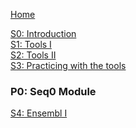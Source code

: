 [Home](https://github.com/davidrol6/2020-2021-PNE/wiki)

[S0: Introduction](https://github.com/davidrol6/2021-2022-PNE/wiki/Introduction)  
[S1: Tools I](https://github.com/davidrol6/2021-2022-PNE/wiki/Tools-I)  
[S2: Tools II](https://github.com/davidrol6/2020-2021-PNE/wiki/Tools-II)     
[S3: Practicing with the tools](https://github.com/davidrol6/2020-2021-PNE/wiki/S3:-Practicing-with-the-tools)  
### P0: Seq0 Module
[S4: Ensembl I](https://github.com/davidrol6/2020-2021-PNE/wiki/S4:-The-ensembl-genome-browser)  
<!--[S5: Ensembl II](https://github.com/davidrol6/2020-2021-PNE/wiki/S5:-Practice-0)  
### P1: Seq1 Module
[S6: Object Oriented Programming](https://github.com/davidrol6/2020-2021-PNE/wiki/S6:-Object-Oriented-Programming)  
[S7: Practice I](https://github.com/davidrol6/2020-2021-PNE/wiki/S7:-Practice-1)   
### P2: Client0 Module
[S8: Client - Server programming 1](https://github.com/davidrol6/2020-2021-PNE/wiki/S8-Client---Server-programming-1)<br>
[S9: Practice 2](https://github.com/davidrol6/2020-2021-PNE/wiki/S9:-Practice-2)      
### P3: Seq Server
[S10: Client Server](https://github.com/davidrol6/2020-2021-PNE/wiki/S10:-Client-Server)     
[S11: Practice 3](https://github.com/davidrol6/2020-2021-PNE/wiki/S11:-Practice-3)  
### P4: Bases Web Server
[S12: HTTP Protocol](https://github.com/davidrol6/2020-2021-PNE/wiki/S12:-HTTP-protocol)  
[S13: Practice 4](https://github.com/davidrol6/2020-2021-PNE/wiki/S13:-Practice-4)  
### P5: Bases2 Web Server
[S14: HTTP Module](https://github.com/davidrol6/2020-2021-PNE/wiki/S14:-HTTP-Python-library)  
[S15: Practice 5](https://github.com/davidrol6/2020-2021-PNE/wiki/S15:-Practice-5)  
### P6: Seq2 Server
[S16: HTML forms](https://github.com/davidrol6/2020-2021-PNE/wiki/S16:-HTML-forms)   
[S17: Practice 6](https://github.com/davidrol6/2020-2021-PNE/wiki/S17:-Practice-6)   
### P7: Ensembl client
[S18: JSON. API REST](https://github.com/davidrol6/2020-2021-PNE/wiki/S18:-JSON.-API-REST)   
[S19: Practice 7](https://github.com/davidrol6/2020-2021-PNE/wiki/S19:-Practice-7)   
### Final Project
[Final project](https://github.com/davidrol6/2020-2021-PNE/wiki/Final-project)   -->

   



 
